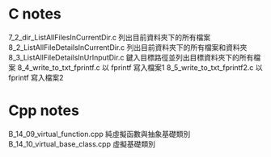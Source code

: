 # C notes

7_2_dir_ListAllFilesInCurrentDir.c 列出目前資料夾下的所有檔案
8_2_ListAllFileDetailsInCurrentDir.c 列出目前資料夾下的所有檔案和資料夾
8_3_ListAllFileDetailsInUrInputDir.c 鍵入目標路徑並列出目標資料夾下的所有檔案
8_4_write_to_txt_fprintf.c 以 fprintf 寫入檔案1
8_5_write_to_txt_fprintf2.c 以 fprintf 寫入檔案2

# Cpp notes
B_14_09_virtual_function.cpp 純虛擬函數與抽象基礎類別
B_14_10_virtual_base_class.cpp 虛擬基礎類別

